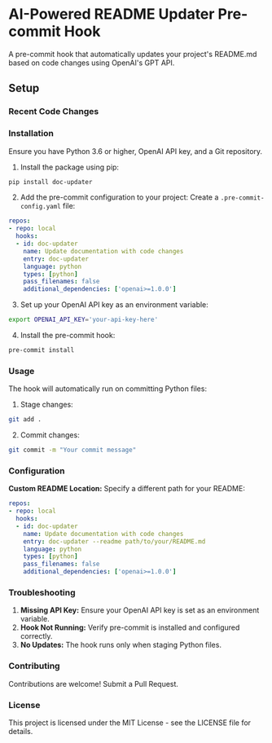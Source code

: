 # AI-Powered README Updater Pre-commit Hook

A pre-commit hook that automatically updates your project's README.md based on code changes using OpenAI's GPT API.

## Setup

### Recent Code Changes
<!-- Include recent code changes here if needed -->

### Installation
Ensure you have Python 3.6 or higher, OpenAI API key, and a Git repository.

1. Install the package using pip:
```bash
pip install doc-updater
```

2. Add the pre-commit configuration to your project:
Create a `.pre-commit-config.yaml` file:
```yaml
repos:
- repo: local
  hooks:
  - id: doc-updater
    name: Update documentation with code changes
    entry: doc-updater
    language: python
    types: [python]
    pass_filenames: false
    additional_dependencies: ['openai>=1.0.0']
```

3. Set up your OpenAI API key as an environment variable:
```bash
export OPENAI_API_KEY='your-api-key-here'
```

4. Install the pre-commit hook:
```bash
pre-commit install
```

### Usage
The hook will automatically run on committing Python files:

1. Stage changes:
```bash
git add .
```

2. Commit changes:
```bash
git commit -m "Your commit message"
```

### Configuration
**Custom README Location:**
Specify a different path for your README:
```yaml
repos:
- repo: local
  hooks:
  - id: doc-updater
    name: Update documentation with code changes
    entry: doc-updater --readme path/to/your/README.md
    language: python
    types: [python]
    pass_filenames: false
    additional_dependencies: ['openai>=1.0.0']
```

### Troubleshooting
1. **Missing API Key:** Ensure your OpenAI API key is set as an environment variable.
2. **Hook Not Running:** Verify pre-commit is installed and configured correctly.
3. **No Updates:** The hook runs only when staging Python files.

### Contributing
Contributions are welcome! Submit a Pull Request.

### License
This project is licensed under the MIT License - see the LICENSE file for details.